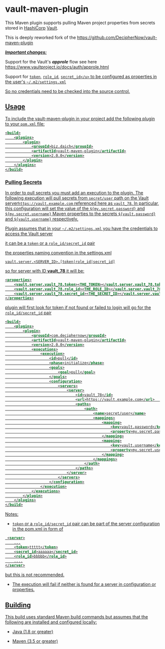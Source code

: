 # vault-maven-plugin

This Maven plugin supports pulling Maven project properties from secrets stored in [HashiCorp](https://www.hashicorp.com) [Vault](https://www.vaultproject.io/).

This is deeply reworked fork of the https://github.com/DecipherNow/vault-maven-plugin 

<u>***Important changes:***</u>

Support for the Vault's ***approle*** flow see here https://www.vaultproject.io/docs/auth/approle.html

Support for <u>`token`</u>, <u>`role_id`</u>, <u>`secret_id</u>` to be configured as properties in the user's `~/.m2/settings.xml`

So no credentials need to be checked into the source control.


## Usage

To include the vault-maven-plugin in your project add the following plugin to your `pom.xml` file:

```xml
<build>
    <plugins>
        <plugin>
            <groupId>biz.daich</groupId>
            <artifactId>vault-maven-plugin</artifactId>
            <version>2.0.0</version>
        </plugin>
    </plugins>
</build>
```

### Pulling Secrets

In order to pull secrets you must add an execution to the plugin.  The following execution will pull secrets from `secret/user` path on the Vault server`https://vault.example.com` referenced here as `vault_78`.  In particular, this configuration will set the value of the `${my.secret.password}` and `${my.secret.username}` Maven properties to the secrets `${vault.password}` and `${vault.username}` respectively.

Plugin assumes that in your `~/.m2/settings.xml` you have the credentials to access the Vault server 

it can be a `token` or a `role_id/secret_id` pair 

the properties naming convention in the settings.xml 

`vault.server.<SERVER_ID>.[token|role_id|secret_id]`

so for server with ID **vault_78** it will be:

```xml
<properties>
	<vault.server.vault_78.token><THE_TOKEN></vault.server.vault_78.token>
	<vault.server.vault_78.role_id><THE_ROLE_ID></vault.server.vault_78.role_id>
	<vault.server.vault_78.secret_id><THE_SECRET_ID></vault.server.vault_78.secret_id> 
</properties>
```

plugin will first look for token if not found or failed to login will go for the `role_id/secret_id` pair

```xml
<build>
    <plugins>
        <plugin>
            <groupId>com.deciphernow</groupId>
            <artifactId>vault-maven-plugin</artifactId>
            <version>2.0.0</version>
            <executions>
                <execution>
                    <id>pull</id>
                    <phase>initialize</phase>
                    <goals>
                        <goal>pull</goal>
                    </goals>
                    <configuration>
                        <servers>
                            <server>
                                <id>vault_78</id>
                                <url>https://vault.example.com</url>             
                                <paths>
                                    <path>
                                        <name>secret/user</name>
                                        <mappings>
                                            <mapping>
                                                <key>vault.password</key>
                                                <property>my.secret.password</property>
                                            </mapping>
                                            <mapping>
                                                <key>vault.username</key>
                                                <property>my.secret.username</property>
                                            </mapping>
                                        </mappings>
                                    </path>
                                </paths>
                            </server>
                        </servers>
                    </configuration>
                </execution>
            </executions>
        </plugin>
    </plugins>
</build>
```

Notes:

- `token` or a `role_id/secret_id` pair can be part of the server configuration in the pom.xml in form of 

```xml
 <server>
	...
	<token>ttttt</token>
	<secret_id>aaaaaa</secret_id>
	<role_id>bbbbb</role_id>
	....
</server>
```

but this is not recommended. 

- The execution will fail if neither is found for a server in configuration or properties.

## Building

This build uses standard Maven build commands but assumes that the following are installed and configured locally:

- Java (1.8 or greater)

- Maven (3.5 or greater)

